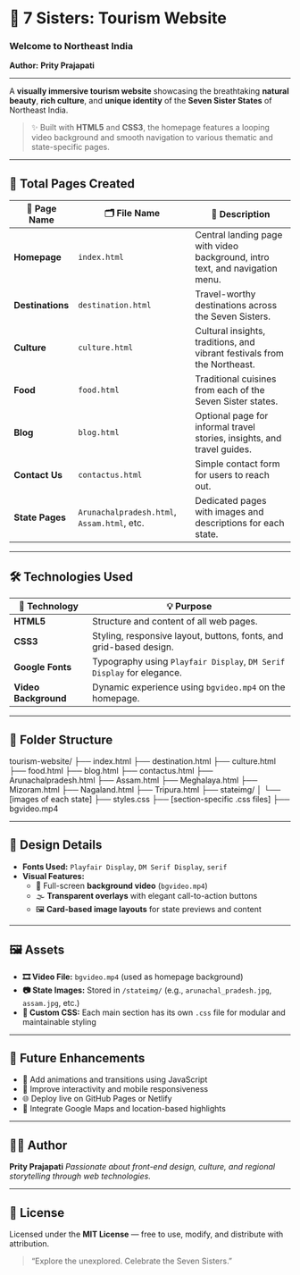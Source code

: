 # 🌄 7 Sisters: Tourism Website  
### Welcome to Northeast India  
**Author:** **Prity Prajapati**

---

A **visually immersive tourism website** showcasing the breathtaking **natural beauty**, **rich culture**, and **unique identity** of the **Seven Sister States** of Northeast India.

> ✨ Built with **HTML5** and **CSS3**, the homepage features a looping video background and smooth navigation to various thematic and state-specific pages.

---

## 📄 Total Pages Created

| 📄 Page Name     | 🗂️ File Name         | 📝 Description                                                                 |
|------------------|----------------------|---------------------------------------------------------------------------------|
| **Homepage**      | `index.html`         | Central landing page with video background, intro text, and navigation menu.   |
| **Destinations**  | `destination.html`   | Travel-worthy destinations across the Seven Sisters.                           |
| **Culture**       | `culture.html`       | Cultural insights, traditions, and vibrant festivals from the Northeast.       |
| **Food**          | `food.html`          | Traditional cuisines from each of the Seven Sister states.                     |
| **Blog**          | `blog.html`          | Optional page for informal travel stories, insights, and travel guides.        |
| **Contact Us**    | `contactus.html`     | Simple contact form for users to reach out.                                    |
| **State Pages**   | `Arunachalpradesh.html`, `Assam.html`, etc. | Dedicated pages with images and descriptions for each state.        |

---

## 🛠️ Technologies Used

| 🔧 Technology     | 💡 Purpose                                                                 |
|------------------|---------------------------------------------------------------------------|
| **HTML5**        | Structure and content of all web pages.                                   |
| **CSS3**         | Styling, responsive layout, buttons, fonts, and grid-based design.        |
| **Google Fonts** | Typography using `Playfair Display`, `DM Serif Display` for elegance.     |
| **Video Background** | Dynamic experience using `bgvideo.mp4` on the homepage.             |

---

## 📁 Folder Structure

tourism-website/
├── index.html
├── destination.html
├── culture.html
├── food.html
├── blog.html
├── contactus.html
├── Arunachalpradesh.html
├── Assam.html
├── Meghalaya.html
├── Mizoram.html
├── Nagaland.html
├── Tripura.html
├── stateimg/
│ └── [images of each state]
├── styles.css
├── [section-specific .css files]
├── bgvideo.mp4


---

## 🎨 Design Details

- **Fonts Used:** `Playfair Display`, `DM Serif Display`, `serif`
- **Visual Features:**
  - 🎥 Full-screen **background video** (`bgvideo.mp4`)
  - 🌫️ **Transparent overlays** with elegant call-to-action buttons
  - 🖼️ **Card-based image layouts** for state previews and content

---

## 🖼️ Assets

- **🎞️ Video File:** `bgvideo.mp4` (used as homepage background)
- **📷 State Images:** Stored in `/stateimg/` (e.g., `arunachal_pradesh.jpg`, `assam.jpg`, etc.)
- **🎨 Custom CSS:** Each main section has its own `.css` file for modular and maintainable styling

---

## 🚀 Future Enhancements

- 💬 Add animations and transitions using JavaScript
- 📲 Improve interactivity and mobile responsiveness
- 🌐 Deploy live on GitHub Pages or Netlify
- 🧭 Integrate Google Maps and location-based highlights

---

## 👩‍💻 Author

 **Prity Prajapati**
_Passionate about front-end design, culture, and regional storytelling through web technologies._

---

## 📜 License

Licensed under the **MIT License** — free to use, modify, and distribute with attribution.

> “Explore the unexplored. Celebrate the Seven Sisters.”


